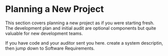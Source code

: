 # Planning a New Project

This section covers planning a new project as if you were starting fresh.  The development plan and initial audit are optional components but quite valuable for new development teams.

If you have code and your auditor sent you here. create a system descriptin, then jump down to Software Requirements.

